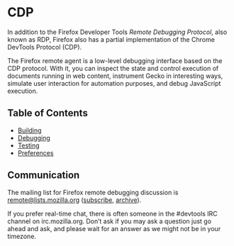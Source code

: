 CDP
===

In addition to the Firefox Developer Tools _Remote Debugging Protocol_,
also known as RDP, Firefox also has a partial implementation of
the Chrome DevTools Protocol (CDP).

The Firefox remote agent is a low-level debugging interface based on
the CDP protocol.  With it, you can inspect the state and control
execution of documents running in web content, instrument Gecko in
interesting ways, simulate user interaction for automation purposes,
and debug JavaScript execution.


Table of Contents
-----------------

* [Building](./Building.html)
* [Debugging](./Debugging.html)
* [Testing](./Testing.html)
* [Preferences](./Prefs.html)


Communication
-------------

The mailing list for Firefox remote debugging discussion is
[remote@lists.mozilla.org] ([subscribe], [archive]).

If you prefer real-time chat, there is often someone in the
#devtools IRC channel on irc.mozilla.org.  Don’t ask if you may
ask a question just go ahead and ask, and please wait for an answer
as we might not be in your timezone.

[remote@lists.mozilla.org]: mailto:remote@lists.mozilla.org
[subscribe]: https://lists.mozilla.org/listinfo/remote
[archive]: https://lists.mozilla.org/pipermail/remote/
